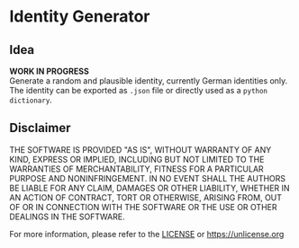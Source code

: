 
# Identity Generator
## Idea
**WORK IN PROGRESS** <br>
Generate a random and plausible identity, currently German identities only.
The identity can be exported as `.json` file or directly used as a `python dictionary`.

## Disclaimer
THE SOFTWARE IS PROVIDED "AS IS", WITHOUT WARRANTY OF ANY KIND,
EXPRESS OR IMPLIED, INCLUDING BUT NOT LIMITED TO THE WARRANTIES OF
MERCHANTABILITY, FITNESS FOR A PARTICULAR PURPOSE AND NONINFRINGEMENT.
IN NO EVENT SHALL THE AUTHORS BE LIABLE FOR ANY CLAIM, DAMAGES OR
OTHER LIABILITY, WHETHER IN AN ACTION OF CONTRACT, TORT OR OTHERWISE,
ARISING FROM, OUT OF OR IN CONNECTION WITH THE SOFTWARE OR THE USE OR
OTHER DEALINGS IN THE SOFTWARE.

For more information, please refer to the [LICENSE](LICENSE) or <https://unlicense.org>
